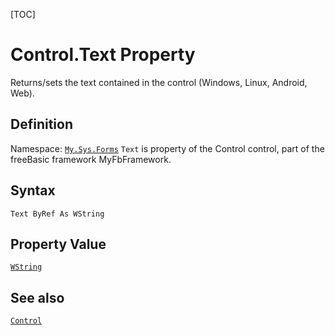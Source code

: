 [TOC]
# Control.Text Property
Returns/sets the text contained in the control (Windows, Linux, Android, Web).
## Definition
Namespace: [`My.Sys.Forms`](My.Sys.Forms.md)
`Text` is property of the Control control, part of the freeBasic framework MyFbFramework.
## Syntax
```freeBasic
Text ByRef As WString
```
## Property Value
[`WString`]("https://www.freebasic.net/wiki/KeyPgWString")
## See also
[`Control`](Control.md)
